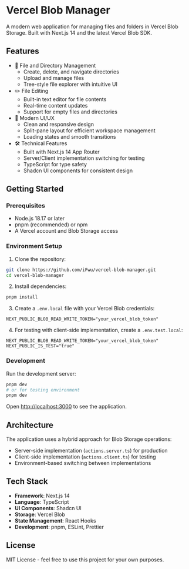 # Vercel Blob Manager

A modern web application for managing files and folders in Vercel Blob Storage. Built with Next.js 14 and the latest Vercel Blob SDK.

## Features

- 📁 File and Directory Management
  - Create, delete, and navigate directories
  - Upload and manage files
  - Tree-style file explorer with intuitive UI
- ✏️ File Editing
  - Built-in text editor for file contents
  - Real-time content updates
  - Support for empty files and directories
- 🎯 Modern UI/UX
  - Clean and responsive design
  - Split-pane layout for efficient workspace management
  - Loading states and smooth transitions
- 🛠️ Technical Features
  - Built with Next.js 14 App Router
  - Server/Client implementation switching for testing
  - TypeScript for type safety
  - Shadcn UI components for consistent design

## Getting Started

### Prerequisites

- Node.js 18.17 or later
- pnpm (recommended) or npm
- A Vercel account and Blob Storage access

### Environment Setup

1. Clone the repository:
```bash
git clone https://github.com/iFwu/vercel-blob-manager.git
cd vercel-blob-manager
```

2. Install dependencies:
```bash
pnpm install
```

3. Create a `.env.local` file with your Vercel Blob credentials:
```
NEXT_PUBLIC_BLOB_READ_WRITE_TOKEN="your_vercel_blob_token"
```

4. For testing with client-side implementation, create a `.env.test.local`:
```
NEXT_PUBLIC_BLOB_READ_WRITE_TOKEN="your_vercel_blob_token"
NEXT_PUBLIC_IS_TEST="true"
```

### Development

Run the development server:
```bash
pnpm dev
# or for testing environment
pnpm dev
```

Open [http://localhost:3000](http://localhost:3000) to see the application.

## Architecture

The application uses a hybrid approach for Blob Storage operations:
- Server-side implementation (`actions.server.ts`) for production
- Client-side implementation (`actions.client.ts`) for testing
- Environment-based switching between implementations

## Tech Stack

- **Framework**: Next.js 14
- **Language**: TypeScript
- **UI Components**: Shadcn UI
- **Storage**: Vercel Blob
- **State Management**: React Hooks
- **Development**: pnpm, ESLint, Prettier

## License

MIT License - feel free to use this project for your own purposes.
